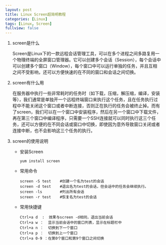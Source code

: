 ```yaml
---
layout: post
title: Linux Screen超简明教程
categories: [Linux]
tags: [Linux, Screen]
fullview: false
---
```

1. screen是什么

    Screen是Linux下的一款远程会话管理工具，可以在多个进程之间多路复用一个物理终端的全屏窗口管理器。它可以创建多个会话（Session），每个会话中可以创建多个窗口（Window），每个窗口中可以运行单独的任务，并且互相之间不受影响，还可以方便快速的在不同的窗口和会话之间切换。

2. screen有什么用

    在服务器中执行一些非常耗时的任务时（如下载，压缩，解压缩，编译，安装等），我们通常是单独开一个远程终端窗口来执行这个任务，且在任务执行过程中不能关闭这个窗口或者中断连接，否则正在执行的任务会被终止掉。而有了screen，我们可以在一个窗口中安装程序，然后在另一个窗口中下载文件，再在第三个窗口中编译程序，只需要一个SSH连接就可以同时执行这三个任务，还可以方便的在不同会话或窗口中切换，即使因为意外导致窗口关闭或者连接中断，也不会影响这三个任务的执行。

3. screen的使用说明

    - 安装Screen
        ```
        yum install screen
        ```
    - 常用命令
        ```
        screen -S test    #创建一个名为test的会话
        screen -d test    #退出名为test的会话，但会话中的任务会继续执行。
        screen -ls        #列出所有会话
        screen -r test    #恢复名为test的会话
        ```
    - 常用快捷键
        ```
        Ctrl+a d  :  效果与screen -d相同，退出当前会话
        Ctrl+a w ：  显示当前会话中的窗口列表，显示在标题栏中
        Ctrl+a n ：  切换到下一个窗口
        Ctrl+a p ：  切换到上一个窗口
        Ctrl+a 0-9 ：在第0个窗口和第9个窗口之间切换
        ```
